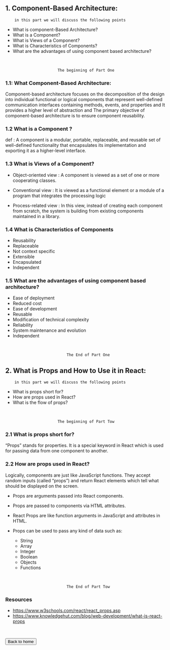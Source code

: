 ## 1. Component-Based Architecture:

        in this part we will discuss the following points

* What is component-Based Architecture?
* What is a Component?
* What is Views of a Component?
* What is Characteristics of Components?
* What are the advantages of using component based architecture?

<br/>

                           The beginning of Part One

### 1.1: What Component-Based Architecture:

Component-based architecture focuses on the decomposition of the design into individual functional or logical components that represent well-defined communication interfaces containing methods, events, and properties and  It provides a higher level of abstraction and The primary objective of component-based architecture is to ensure component reusability.

### 1.2 What is a Component ?

def : A component is a modular, portable, replaceable, and reusable set of well-defined functionality that encapsulates its implementation and exporting it as a higher-level interface.

### 1.3 What is Views of a Component?

* Object-oriented view : A component is viewed as a set of one or more cooperating classes.

* Conventional view : It is viewed as a functional element or a module of a program that integrates the processing logic

* Process-related view : In this view, instead of creating each component from scratch, the system is building from existing components maintained in a library. 

### 1.4 What is Characteristics of Components

* Reusability
* Replaceable
* Not context specific
* Extensible
* Encapsulated
* Independent

### 1.5 What are the advantages of using component based architecture?

*  Ease of deployment
* Reduced cost
* Ease of development 
* Reusable
* Modification of technical complexity
* Reliability
* System maintenance and evolution
* Independent

<br/>

    
                               The End of Part One

## 2. What is Props and How to Use it in React:

        in this part we will discuss the following points

* What is props short for?
* How are props used in React?
* What is the flow of props?

<br/>

                           The beginning of Part Tow

### 2.1 What is props short for?

“Props” stands for properties. It is a special keyword in React which is used for passing data from one component to another.
 

### 2.2 How are props used in React?

Logically, components are just like JavaScript functions. They accept random inputs (called “props”) and return React elements which tell what should be displayed on the screen.   

* Props are arguments passed into React components.
* Props are passed to components via HTML attributes.
* React Props are like function arguments in JavaScript and attributes in HTML.
*  Props can be used to pass any kind of data such as:  

    - String
    - Array
    - Integer
    - Boolean
    - Objects
    - Functions 

<br/>

    
                               The End of Part Tow

### Resources 

* https://www.w3schools.com/react/react_props.asp
* https://www.knowledgehut.com/blog/web-development/what-is-react-props 

<br>

<button name="button" onclick="https://jehadabuawwad.github.io/reading-notes/">Back to home</button>